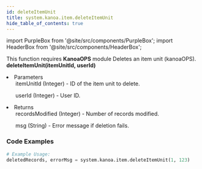 ```yaml
---
id: deleteItemUnit
title: system.kanoa.item.deleteItemUnit
hide_table_of_contents: true
---
```


import PurpleBox from '@site/src/components/PurpleBox';
import HeaderBox from '@site/src/components/HeaderBox';

<PurpleBox>This function requires <b>KanoaOPS</b> module</PurpleBox>
<HeaderBox header="Description">Deletes an item unit (kanoaOPS).</HeaderBox>
<HeaderBox header="Syntax">
    <b>deleteItemUnit(itemUnitId, userId)</b>
    <li>Parameters <br />
        <ul>itemUnitId (Integer) - ID of the item unit to delete.</ul>
        <ul>userId (Integer) - User ID.</ul>
    </li>
    <li>Returns <br />
        <ul>recordsModified (Integer) - Number of records modified.</ul>
        <ul>msg (String) - Error message if deletion fails.</ul>
    </li>
</HeaderBox>

### Code Examples

```python
# Example Usage:
deletedRecords, errorMsg = system.kanoa.item.deleteItemUnit(1, 123)

